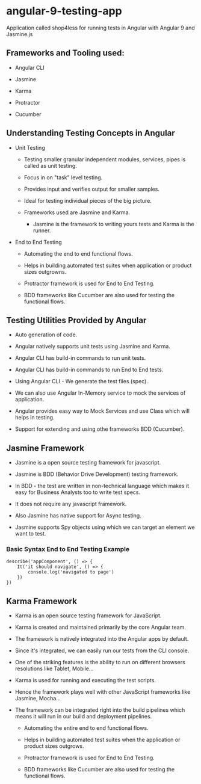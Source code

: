 # angular-9-testing-app
Application called shop4less for running tests in Angular with Angular 9 and Jasmine.js

## Frameworks and Tooling used:
- Angular CLI

- Jasmine

- Karma

- Protractor

- Cucumber

## Understanding Testing Concepts in Angular 
- Unit Testing

    - Testing smaller granular independent modules, services, pipes is called as unit testing.

    - Focus in on "task" level testing.
    - Provides input and verifies output for smaller samples.

    - Ideal for testing individual pieces of the big picture.

    - Frameworks used are Jasmine and Karma. 
        - Jasmine is the framework to writing yours tests and Karma is the runner.


- End to End Testing

    - Automating the end to end functional flows.

    - Helps in building automated test suites when application or product sizes outgrowns.

    - Ṕrotractor framework is used for End to End Testing.

    - BDD frameworks like Cucumber are also used for testing the functional flows.


## Testing Utilities Provided by Angular

- Auto generation of code.

- Angular natively supports unit tests using Jasmine and Karma.

- Angular CLI has build-in commands to run unit tests.

- Angular CLI has build-in commands to run End to End tests.

- Using Angular CLI - We generate the test files (spec).

- We can also use Angular In-Memory service to mock the services of application.

- Angular provides easy way to Mock Services and use Class which will helps in testing.

- Support for extending and using othe frameworks BDD (Cucumber).

## Jasmine Framework

- Jasmine is a open source testing framework for javascript.

- Jasmine is BDD (Behavior Drive Development) testing framework.

- In BDD - the test are written in non-technical language which makes it easy for Business Analysts too to write test specs.

- It does not require any javascript framework.
- Also Jasmine has native support for Async testing.

- Jasmine supports Spy objects using which we can target an element we want to test.

### Basic Syntax End to End Testing Example

    describe('appComponent', () => {
        It('it should navigate', () => {
            console.log('navigated to page')
        })
    })


## Karma Framework

- Karma is an open source testing framework for JavaScript.

- Karma is created and maintained primarily by the core Angular team.

- The framework is natively integrated into the Angular apps by default.

- Since it's integrated, we can easily run our tests from the CLI console.

- One of the striking features is the ability to run on different browsers resolutions like Tablet, Mobile...

- Karma is used for running and executing the test scripts.

- Hence the framework plays well with other JavaScript frameworks like Jasmine, Mocha...

- The frameworķ can be integrated right into the build pipelines which means it will run in
our build and deployment pipelines.

    - Automating the entire end to end functional flows.

    - Helps in building automated test suites when the application or product sizes outgrows.

    - Protractor framework is used for End to End Testing.

    - BDD frameworks like Cucumber are also used for testing the functional flows.
    